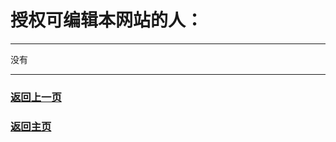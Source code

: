 # 授权可编辑本网站的人：
--------------

没有

-----------

### <a href="javascript :;" onClick="javascript :history.back(-1);">返回上一页</a>
### [返回主页](https://sctop.github.io/Micro-Soft/)